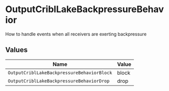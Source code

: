 # OutputCriblLakeBackpressureBehavior

How to handle events when all receivers are exerting backpressure


## Values

| Name                                       | Value                                      |
| ------------------------------------------ | ------------------------------------------ |
| `OutputCriblLakeBackpressureBehaviorBlock` | block                                      |
| `OutputCriblLakeBackpressureBehaviorDrop`  | drop                                       |